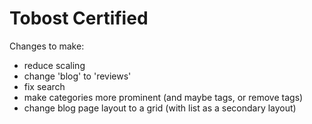# Tobost Certified

Changes to make: 

- reduce scaling
- change 'blog' to 'reviews'
- fix search
- make categories more prominent (and maybe tags, or remove tags)
- change blog page layout to a grid (with list as a secondary layout)